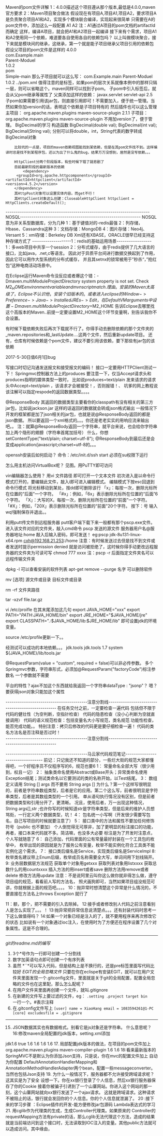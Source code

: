 
Maven的pom文件详解
	1：<modelVersion>4.0.0</modelVersion>描述这个项目遵从那个版本,最低是4.0.0,maven官方要求
	2：Maven项目聚合做法
		假设现在有项目A,项目A1,项目A2，要求项目A是负责聚合项目A1和A2，实现多个模块联合编译，实现起来很简单
		只需要在A的pom文件中，添加这么一段配置
		<modules>
   				<module>A1</module>
   				<module>A2</module>
		</modules>
		注：A1通过A项目的pom文档的artifactId而确定
		这样，编译A项目，就会把A1和A2项目一起编译
		接下来有个需求，项目A1和A2使用同一个依赖，难道要各自使用各自的依赖包吗？
		以上叫做模块聚合，接下来就是模块间的继承，这继承，第一个就是能子项目继承父项目引用的依赖包
		假设父项目的pom文件是这样的
		<modelVersion>4.0.0</modelVersion>  
		<groupId>com.Example.main</groupId>              
		<artifactId>Parent-Moduel</artifactId>       
		<version>1.0.2</version>            
		<packaging>pom</packaging>  
		<name>Simple-main</name>
		那么子项目就可以这么写：
		<parent>
   			<groupId>com.Example.main</groupId>
   			<artifactId>Parent-Moduel</artifactId>
   			<version>1.0.2</version>
   			<relativePath>../pom.xml</relativePath>  <!--本例中此处是可选的-->
		</parent>
		值得注意的是<relativePath>标签，如果pom的层次关系就像本例中的那样只隔一层，则可以省略这个。maven同样可以找到子pom。
		子pom中引入<parent>标签后，就会从父pom继承<version>等属性了
		父类添加这样的依赖：
		<dependencyManagement>
			   <dependencies>
			      <dependency>
			           <groupId>javax.servlet</groupId>
			          <artifactId>servlet-api</artifactId>
			          <version>2.5</version>
			      </dependency>
			   </dependencies>
		</dependencyManagement>
		子pom如果需要引用该jar包，则直接引用即可！不需要加入<version>，便于统一管理。当然如果你加version的话，表明这个依赖是子项目特有的
		然后插件也可以这么管理
		主项目：
		<build>
		   <pluginManagement>
		      <plugins>
		          <plugin>
		               <groupId>org.apache.maven.plugins</groupId>
		               <artifactId>maven-source-plugin</artifactId>
		               <version>2.1.1</version>
		          </plugin>
		      </plugins>
		   </pluginManagement>
		</build>
		子项目：
		<build>   
		   <plugins>
		      <plugin>
		           <groupId>org.apache.maven.plugins</groupId>
		           <artifactId>maven-source-plugin</artifactId>
		      </plugin>
		   </plugins>
		</build>
		不用加version了，便于管理。
		BigDecimal的学习
		构造函数
		BigDecimal(double val);
		BigDecimal(int val);
		BigDecimal(String val);
		分别可以将double，int，String代表的数字转成BigDecimal对象
		
		比较坑的一点是，项目的maven依赖视图能找到某依赖，但是在其pom文件找不到。这样编译时总是找不到某程序包，还以为出了什么鬼的bug，结果万万没想到，居然是没写依赖。。。
		
		HttpClient分两个阶段版本，有些时候下错了就悲剧了
		目前最新阶段的最新版本的依赖
			<dependency>
  		 <groupId>org.apache.httpcomponents</groupId>
    <artifactId>httpclient</artifactId>
    <version>4.5.2</version>
		</dependency>
		其HttpPost对象可以设置实体内容。而get不行！
		其HttpClient对象这么创建：CloseableHttpClient httpclient = HttpClients.createDefault(); 
		
--------------------------------------------------------------------------NOSQL--------------------------------------------------------------
NOSQL意为非关系型数据库，分为几种
1：基于键值对的-redis最强
2：列存储，Hbase、Cassandra这种
3：文档存储：MongoDB
4：图片存储：Neo4j、Versant
5：xml存储：Berkeley DB Xml还有XBASE，ORACLE很早已经支持这种存储方式了
--------------------1：redis的基础运用场景------------------
1：多web项目中共享一个session
2：分布式缓存，由于redis提供了几大语言的接口，比如java，.net,c等语言。
		因此对于异质平台间进行数据交换起到了作用，因此它可以用作大型系统的分布式缓存，
		并且其setnx的锁常被用于”秒杀“，”抢红包“这种电商活动场景中。
		
在Eclipse运行Maven命令没反应或者爆这个错：-Dmaven.multiModuleProjectDirectory system property is not set. Check $M2_HOME environment variable and mvn script match.
理由。安装的Maven太高级了，Eclipse不认识他，安装个旧版本的。
或者进入eclipse的Window->Preference->Java->Installed JREs->Edit，在Default VM arguments中设置-Dmaven.multiModuleProjectDirectory=$M2_HOME
告诉Eclipse去哪里找这个高版本的Maven..前提一定要设置M2_HOME这个环节变量啊，别告诉我你不会设置。

有时候下载依赖失败后再次下载就不行了。你得手动去删除依赖的那个文件夹的_maven.repositories和_lastUpdate....这两个文件，然后重新update项目。
还有，仓库有时候依赖是个pom文件，建议不要引用该依赖，要下那些有jar包的该依赖

2017-5-30日值6月1日bug

写接口时切记沟通发送报文和接受报文的编码！
接口一定要用HTTPClient测试一下！
Springmvc控制器方法上的produces 要注意一下，仅当Accept请求头和produces指明的媒体类型一致时，
比如说produces=text/plain   发来请求的请求头中Accept=text/plain  ，该请求才会被接受！，否则报错！、
坑爹的网上教程说该注解可以指定respode的返回数据类型。。。。

@ResponseBody  其返回的数据类型主要看你的classpath有没有相关的第三方jar包，比如说jackson.jar
这样的话返回的数据就会转成json格式输出
一般情况下开发的框架都是加了json相关的jar包，也就是说@ResponseBody返回的都是json数据。
所以要返回一个xml格式的。。。你还是老老实实的用响应流来输出吧。。
注：就算@ResponseBody返回一个字符串，就平台来说，也会给你字符串加上两个隐形的翅膀（字符串首尾加括号）
什么，你想setContentType("text/plain; charset=utf-8");
@ResponseBody到最后还是会变成application/javascript;charset=utf-8的。。。


openssh安装后如何启动？
命令：/etc/init.d/ssh start  必须在su权限下运行

怎么用主机访问VirtualBox呢？
见图。用PuTTY即可访问

vin编辑器怎么使用？
用vi  文件路径  即可打开一个文本文件
初次进入是以命令行模式打开的，要编辑此文件，敲入i即可进入编辑模式。
编辑模式下按esc回退到命令行模式
将光标移动到某处，按dd即可删除该行
 「x」：每按一次，删除光标所在位置的“后面”一个字符。
「#x」：例如，「6x」表示删除光标所在位置的“后面”6个字符。
「X」：大写的X，每按一次，删除光标所在位置的“前面”一个字符。
「#X」：例如，「20X」表示删除光标所在位置的“前面”20个字符。
按下：号
输入wq!强制保存并退出。。


利用putt传文件到远程服务器
putt客户端下载下来一般都有那个pscp.exe文件。进入该文件对应的文件夹，敲入cmd命令
pscp 发送的源文件   服务器用户名@服务器地址:home 敲入后输入密码，即可发送！
eg:pscp jdk-8u131-linux-x64.rpm cxh@192.168.21.253:/home
注意：有时候发送过去但是找不到文件或者发送时提示permission denied
就是访问被拒绝了，这时候你得手动更改远程服务器的文件夹为可读可写  chmod 777 xxxx
注：pscp -r 后面指定文件夹名可以远程传输文件夹

dpkg -l 可以查看安装的软件列表
apt-get remove --purge 名字    可以删除软件

mv [选项] 源文件或目录 目标文件或目录

rm -rf  文件夹路径

tar -xzvf file.tar.gz

vi  /etc/proifle 在其末尾添加这几句
export JAVA_HOME="xxx"
export PATH="$PATH:$JAVA_HOME/bin"
export JRE_HOME="$JAVA_HOME/jre"
export CLASSPATH=".:$JAVA_HOME/lib:$JRE_HOME/lib"
即可设置jdk的环境变量。

source /etc/profile更新一下。。

经测试可以成功的本地依赖。。。
 <dependency>
            <groupId>jdk.tools</groupId>
            <artifactId>jdk.tools</artifactId>
            <version>1.7</version>
            <scope>system</scope>
            <systemPath>${JAVA_HOME}/lib/tools.jar</systemPath>
</dependency>


@RequestParam(value = "custom", required = false)可以非必传参数。
多个Springmvc参数，字符串形式，必须加@RequestParam("factoryCode")标注参数名
一个参数就不需要


平台的特性？ajax不加这个东西就给我返回一个字符串dataType : "jsonp"？
嗯？要获得json对象只能加这个属性

------------------------------------------注意分割线---------------------------------------------------
在任务交付之前，一定要检查一遍代码
包括但不限于
代码的健壮性（为空判断，空指针检查）
代码的隐患检查（没小心判断为空就直接调用）
代码的语义规范检查：包括变量名大小写规范，类名规范
功能性检查，能否完成功能。。
特别注意：拷贝后修改的代码更是要仔细检查一遍！	
代码的类名方法名是否注释是否过时！	
------------------------------------------注意分割线---------------------------------------------------	

------------------------------------------马云家代码规范笔记-----------------------------------
前记：只记我还不知道的部分，一些烂大街的规范大家都懂得吧，一个好程序员不仅程序写的6，规范也要6
1：
	常量命名全部大写（很少用到，权且一记）
2：
	抽象类命名使用Abstract或Base开头；异常类命名使用Exception结尾；测试类命名以它要测试的类的名称开始，以Test结尾。
3：
	数组定义请用 String []  args 而不要用 String args [] 
	为什么？第一个这样写很明显的，前者是字符串数组类型，后者是它的应用。第二个这么写，前者很明显是字符串类型，后者是其数组类型的一个引用。
	单从语句执行情况没有区别，但是前者把数据类型和引用分开了，更清晰。
	况且，使用后者，万一出现这种情况，String args[],str ;也许你写的时候知道str是字符串类型，但是后来的维护人员想骂街，一行定义两个数据类型，坑！
4：
	包名统一小写啊（开发很少需要写包名，自己写项目的时候就要注意了）
5：
	接口类中的方法和属性不要加任何修饰符号（public 也不要加）
	个人倒觉得无可厚非，加了更明显的标注接口的功能，再者，接口本来代码就不多。简洁嘛，也没多大必要
	标注是为了开发时注意点，个人写就随意了
6：
	自己添加，代码里面的公有常量最好封装在一个工具包的枚举中，
	枚举出现的原因就是为了服务公有变量，枚举不能实例化符合工具类不能实例化这个需求。
7：
	接口类后缀名是Service，实现类后缀名是ServiceImpl
8:
	枚举类名建议带上Enum后缀，枚举成员名称需要全大写，单词间用下划线隔开。
9:
	业务层数据层方法规范
	获取单个对象用getxxx
	获取列表对象用listxxxx
	获取总数什么的用countxxxx
	插入方法的用insert或者save
	删除方法用remove或者delete
	修改方法用update
	注意：不是说阿里云叫你这么做你就非得怎么做，遵守项目组的规范，看看前人写的方法名，
	照犬画狗即可，当然如果项目组没规范可讲，你就根据上面的规范吧。。。。
10：抛异常时想清楚这个异常是什么情况的，不要直接在方法名上throws Exception 就行了

11：额，那个，把不需要的引入去除掉。
12:接手或者修改别人代码之前注意看别人是怎么实现了。。。！
13:抛异常把异常信息说清楚点。。。还有封装代码时思考一下这么做值得吗？
14:如果一个对象已经是注入的了，就不要用程序来再次修改它的状态
	比如说有一个对象通过ioc注入，在使用时为了方便还在程序设置了几个对象属性。这是不合理的。
	
***
*git的readme.md的编写*
1. 3个*号作为一行即可创建一个分割线
2. 数字加英语句点即可创建一个有序列表
3. 虽然 *``*可以写入代码，但是结构上是不换行的，还是pre标签里面写代码比较好
*EGIT的全局忽略文件*
只要在你在eclispe有安装EGIT，就可以在用户文件夹里面发现一个.gitconfig文件，里面就是关于git的全局配置，配置全局忽略的文件也在这里配，那么怎么配呢？  
1.  在用户文件夹里面再创建一个文件，就叫.gitignore 
2.  在新建的文件写上要过滤的文件，eg：
	`.setting
	.project
	target
	bin`  
一行一个。#表示注释
3. 在.gitconfig文件写上
 `[user]
	name = XiaoHang
	email = 1083594261@1-PC
	[core]
	excludesfile = .gitignore
	`
	
***	
15.   JSON数据其实也有数据格式。别看它是js对象还是字符串。
		什么意思呢？
16:修改maven全局配置的jdk版本，setting.xml添加
 <profile>   
    <id>jdk1.6</id>    
    <activation>   
        <activeByDefault>true</activeByDefault>    
        <jdk>1.6</jdk>   
    </activation>    
    <properties>   
        <maven.compiler.source>1.6</maven.compiler.source>    
        <maven.compiler.target>1.6</maven.compiler.target>    
        <maven.compiler.compilerVersion>1.6</maven.compiler.compilerVersion>   
    </properties>   
</profile> 
17. 局部配置jdk版本的做法，在项目的pom文件加上
 <build>  
    <plugins>  
        <plugin>  
            <groupId>org.apache.maven.plugins</groupId>  
            <artifactId>maven-compiler-plugin</artifactId>  
            <configuration>  
                <source>1.6</source>  
                <target>1.6</target>  
            </configuration>  
        </plugin>  
    </plugins>  
</build>  
18:看来最新版本的SpringMVC不是默认为你添加Json支持，只是说，你在mvc的配置文件加上	<mvc:annotation-driven />
	自动为你配置
	DefaultAnnotationHandlerMapping和AnnotationMethodHandlerAdapter两个bean，配置一些messageconverter。
	当然也包括Json支持
19. 为什么一般情况下，服务器都不允许接受跨域请求呢？
		这其实是为了安全
		设想一下。你在xx银行登录了个人信息，然后xx银行服务器保存了你的Cookie
		接着你被骗子引诱到了一个山寨网站。你进入这个网站的那一刻，这个山寨网站就向xx银行发送了一个ajax请求。
		这就是跨域请求。这种请求不被阻止的话，银行就会发回你的个人信息。你的个人信息就泄漏了。
20 :接下来的学习步骤  ：Eclipse插件的开发-能方便修改jar包源码   Lambda表达式的学习
21. 用cglib作为代理类的生成，生成Controller代理类。如果原来的	Controller的requestMapping方法有private的话，那么cglib无法代理这个方法，造成的结果就是当前端访问到这个接口时，无法读取到IOC注入的变量。其他public方法就可以造成访问。其中缘由，
	
		
		
		
		